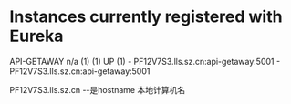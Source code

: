 # Instances currently registered with Eureka 
API-GETAWAY	n/a (1)	(1)	UP (1) - PF12V7S3.lls.sz.cn:api-getaway:5001 - PF12V7S3.lls.sz.cn:api-getaway:5001

PF12V7S3.lls.sz.cn --是hostname  本地计算机名